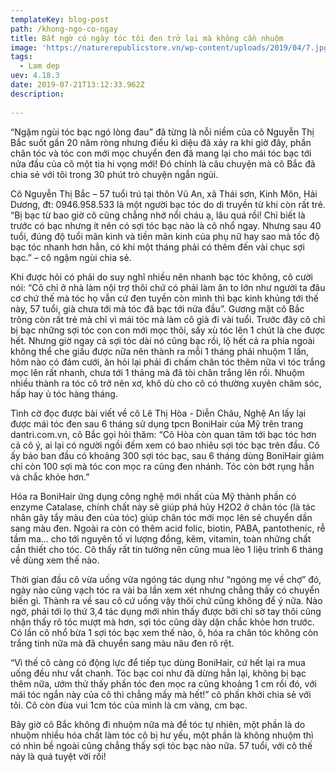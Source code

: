 ```yaml
---
templateKey: blog-post
path: /khong-ngo-co-ngay
title: Bất ngờ có ngày tóc tôi đen trở lại mà không cần nhuộm
image: 'https://naturerepublicstore.vn/wp-content/uploads/2019/04/7.jpg' 
tags:
  - Lam dep
uev: 4.18.3
date: 2019-07-21T13:12:33.962Z
description:
 
---
```



“Ngậm ngùi tóc bạc ngó lòng đau” đã từng là nỗi niềm của cô Nguyễn Thị Bắc suốt gần 20 năm ròng nhưng điều kì diệu đã xảy ra khi giờ đây, phần chân tóc và tóc con mới mọc chuyển đen đã mang lại cho mái tóc bạc tới nửa đầu của cô một tia hi vọng mới! Đó chính là câu chuyện mà cô Bắc đã chia sẻ với tôi trong 30 phút trò chuyện ngắn ngủi.


Cô Nguyễn Thị Bắc – 57 tuổi trú tại thôn Vũ An, xã Thái sơn, Kinh Môn, Hải Dương, đt: 0946.958.533 là một người bạc tóc do di truyền từ khi còn rất trẻ. “Bị bạc từ bao giờ cô cũng chẳng nhớ nổi cháu ạ, lâu quá rồi! Chỉ biết là trước có bạc nhưng ít nên có sợi tóc bạc nào là cô nhổ ngay. Nhưng sau 40 tuổi, đúng độ tuổi mãn kinh và tiền mãn kinh của phụ nữ hay sao mà tốc độ bạc tóc nhanh hơn hẳn, có khi một tháng phải có thêm đến vài chục sợi bạc.” – cô ngậm ngùi chia sẻ.

Khi được hỏi có phải do suy nghĩ nhiều nên nhanh bạc tóc không, cô cười nói: “Cô chỉ ở nhà làm nội trợ thôi chứ có phải làm ăn to lớn như người ta đâu cơ chứ thế mà tóc họ vẫn cứ đen tuyền còn mình thì bạc kinh khủng tới thế này, 57 tuổi, già chưa tới mà tóc đã bạc tới nửa đầu”. Gương mặt cô Bắc trông còn rất trẻ mà chỉ vì mái tóc mà làm cô già đi vài tuổi. Trước đây cô chỉ bị bạc những sợi tóc con con mới mọc thôi, sấy xù tóc lên 1 chút là che được hết. Nhưng giờ ngay cả sợi tóc dài nó cũng bạc rồi, lộ hết cả ra phía ngoài không thể che giấu được nữa nên thành ra mỗi 1 tháng phải nhuộm 1 lần, hôm nào có đám cưới, ăn hỏi lại phải đi chấm chân tóc thêm nữa vì tóc trắng mọc lên rất nhanh, chưa tới 1 tháng mà đã tòi chân trắng lên rồi. Nhuộm nhiều thành ra tóc cô trở nên xơ, khô dù cho cô có thường xuyên chăm sóc, hấp hay ủ tóc hàng tháng.

 
Tình cờ đọc được bài viết về cô Lê Thị Hòa - Diễn Châu, Nghệ An lấy lại được mái tóc đen sau 6 tháng sử dụng tpcn BoniHair của Mỹ trên trang dantri.com.vn, cô Bắc gọi hỏi thăm: “Cô Hòa còn quan tâm tới bạc tóc hơn cả cô ý, ai lại có người ngồi đếm xem có bao nhiêu sợi tóc bạc trên đầu. Cô ấy bảo ban đầu có khoảng 300 sợi tóc bạc, sau 6 tháng dùng BoniHair giảm chỉ còn 100 sợi mà tóc con mọc ra cũng đen nhánh. Tóc còn bớt rụng hẳn và chắc khỏe hơn.”

Hóa ra BoniHair ứng dụng công nghệ mới nhất của Mỹ thành phần có enzyme Catalase, chính chất này sẽ giúp phá hủy H2O2 ở chân tóc (là tác nhân gây tẩy màu đen của tóc) giúp chân tóc mới mọc lên sẽ chuyển dần sang màu đen. Ngoài ra còn có thêm acid folic, biotin, PABA, pantothenic, rễ tầm ma… cho tới nguyên tố vi lượng đồng, kẽm, vitamin, toàn những chất cần thiết cho tóc. Cô thấy rất tin tưởng nên cũng mua lèo 1 liệu trình 6 tháng về dùng xem thế nào.

Thời gian đầu cô vừa uống vừa ngóng tác dụng như “ngóng mẹ về chợ” đó, ngày nào cũng vạch tóc ra vài ba lần xem xét nhưng chẳng thấy có chuyển biến gì. Thành ra về sau cô cứ uống vậy thôi chứ cũng không để ý nữa. Nào ngờ, phải tới lọ thứ 3,4 tác dụng mới nhìn thấy được bởi chỉ sờ tay thôi cũng nhận thấy rõ tóc mượt mà hơn, sợi tóc cũng dày dặn chắc khỏe hơn trước. Có lần cô nhổ bừa 1 sợi tóc bạc xem thế nào, ô, hóa ra chân tóc không còn trắng tinh nữa mà đã chuyển sang màu nâu đen rõ rệt.

“Vì thế cô càng có động lực để tiếp tục dùng BoniHair, cứ hết lại ra mua uống đều như vắt chanh. Tóc bạc coi như đã dừng hẳn lại, không bị bạc thêm nữa, ướm thử thấy phần tóc đen mọc ra cũng khoảng 1 cm rồi đó, với mái tóc ngắn này của cô thì chẳng mấy mà hết!” cô phấn khởi chia sẻ với tôi. Cô còn đùa vui 1cm tóc của mình là cm vàng, cm bạc.

Bây giờ cô Bắc không đi nhuộm nữa mà để tóc tự nhiên, một phần là do nhuộm nhiều hóa chất làm tóc cô bị hư yếu, một phần là không nhuộm thì có nhìn bề ngoài cũng chẳng thấy sợi tóc bạc nào nữa. 57 tuổi, với cô thế này là quá tuyệt vời rồi!